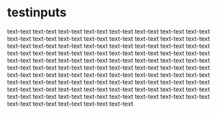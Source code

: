 # testinputs

text-text text-text text-text text-text text-text text-text text-text text-text text-text text-text text-text text-text text-text 
text-text text-text text-text text-text text-text text-text text-text text-text text-text text-text text-text text-text text-text 
text-text text-text text-text text-text text-text text-text text-text text-text text-text text-text text-text text-text text-text text-text 
text-text text-text text-text text-text text-text text-text text-text text-text text-text text-text 
text-text text-text text-text text-text text-text text-text 
text-text text-text text-text text-text text-text text-text 
text-text text-text text-text text-text text-text text-text text-text text-text text-text 
text-text text-text text-text text-text text-text text-text 
text-text text-text text-text text-text text-text text-text text-text 
text-text 

